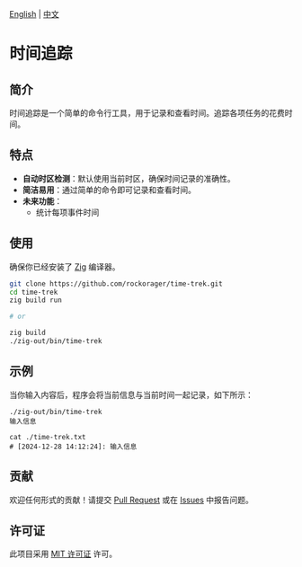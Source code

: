 [English](../README.md) | [中文](./zh.md)

# 时间追踪

## 简介

时间追踪是一个简单的命令行工具，用于记录和查看时间。追踪各项任务的花费时间。


## 特点

- **自动时区检测**：默认使用当前时区，确保时间记录的准确性。
- **简洁易用**：通过简单的命令即可记录和查看时间。
- **未来功能**：
    - 统计每项事件时间

## 使用

确保你已经安装了 [Zig](https://ziglang.org/download/) 编译器。
```bash
git clone https://github.com/rockorager/time-trek.git
cd time-trek
zig build run

# or 

zig build
./zig-out/bin/time-trek
```

## 示例

当你输入内容后，程序会将当前信息与当前时间一起记录，如下所示：
```
./zig-out/bin/time-trek 
输入信息

cat ./time-trek.txt
# [2024-12-28 14:12:24]: 输入信息
```

## 贡献

欢迎任何形式的贡献！请提交 [Pull Request](https://github.com/tsingksan/time-trek/pulls) 或在 [Issues](https://github.com/tsingksan/time-trek/issues) 中报告问题。

## 许可证

此项目采用 [MIT 许可证](LICENSE) 许可。
